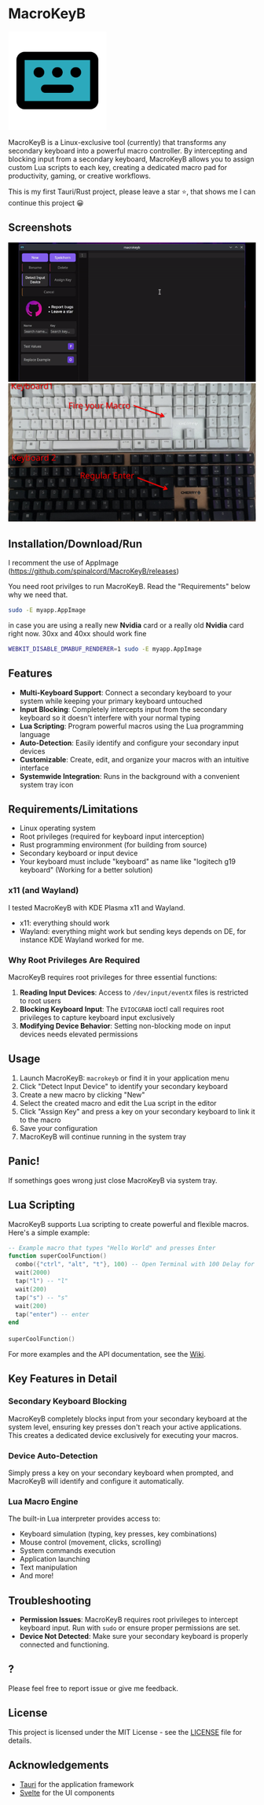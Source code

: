 # MacroKeyB

<img src="https://github.com/spinalcord/MacroKeyB/blob/main/ReadmeImages/icon.png?raw=true" width="200" alt="MacroKeyB Logo">

MacroKeyB is a Linux-exclusive tool (currently) that transforms any secondary keyboard into a powerful macro controller. By intercepting and blocking input from a secondary keyboard, MacroKeyB allows you to assign custom Lua scripts to each key, creating a dedicated macro pad for productivity, gaming, or creative workflows. 

This is my first Tauri/Rust project, please leave a star ⭐, that shows me I can continue this project 😀

## Screenshots

![MacroKeyB Demo2](https://github.com/spinalcord/MacroKeyB/blob/main/ReadmeImages/example3.gif?raw=true)
![MacroKeyB Demo1](https://github.com/spinalcord/MacroKeyB/blob/main/ReadmeImages/example.jpg?raw=true)

## Installation/Download/Run

I recomment the use of AppImage (https://github.com/spinalcord/MacroKeyB/releases)


You need root privilges to run MacroKeyB. Read the "Requirements" below why we need that.
```sh
sudo -E myapp.AppImage
```

in case you are using a really new **Nvidia** card or a really old **Nvidia** card right now. 30xx and 40xx should work fine
```sh
WEBKIT_DISABLE_DMABUF_RENDERER=1 sudo -E myapp.AppImage
```



## Features

- **Multi-Keyboard Support**: Connect a secondary keyboard to your system while keeping your primary keyboard untouched
- **Input Blocking**: Completely intercepts input from the secondary keyboard so it doesn't interfere with your normal typing
- **Lua Scripting**: Program powerful macros using the Lua programming language
- **Auto-Detection**: Easily identify and configure your secondary input devices
- **Customizable**: Create, edit, and organize your macros with an intuitive interface
- **Systemwide Integration**: Runs in the background with a convenient system tray icon



## Requirements/Limitations

- Linux operating system
- Root privileges (required for keyboard input interception)
- Rust programming environment (for building from source)
- Secondary keyboard or input device
- Your keyboard must include "keyboard" as name like "logitech g19 keyboard" (Working for a better solution)

### x11 (and Wayland)
I tested MacroKeyB with KDE Plasma x11 and Wayland.
- x11: everything should work
- Wayland: everything might work but sending keys depends on DE, for instance KDE Wayland worked for me.

### Why Root Privileges Are Required
MacroKeyB requires root privileges for three essential functions:

1. **Reading Input Devices**: Access to `/dev/input/eventX` files is restricted to root users
2. **Blocking Keyboard Input**: The `EVIOCGRAB` ioctl call requires root privileges to capture keyboard input exclusively
3. **Modifying Device Behavior**: Setting non-blocking mode on input devices needs elevated permissions

## Usage

1. Launch MacroKeyB: `macrokeyb` or find it in your application menu
2. Click "Detect Input Device" to identify your secondary keyboard
3. Create a new macro by clicking "New"
4. Select the created macro and edit the Lua script in the editor
5. Click "Assign Key" and press a key on your secondary keyboard to link it to the macro
6. Save your configuration
7. MacroKeyB will continue running in the system tray

## Panic!
If somethings goes wrong just close MacroKeyB via system tray.

## Lua Scripting

MacroKeyB supports Lua scripting to create powerful and flexible macros. Here's a simple example:

```lua
-- Example macro that types "Hello World" and presses Enter
function superCoolFunction()
  combo({"ctrl", "alt", "t"}, 100) -- Open Terminal with 100 Delay for combo
  wait(2000)
  tap("l") -- "l"
  wait(200)
  tap("s") -- "s"
  wait(200)
  tap("enter") -- enter  
end

superCoolFunction()
```

For more examples and the API documentation, see the [Wiki](https://github.com/yourusername/MacroKeyB/wiki).

## Key Features in Detail

### Secondary Keyboard Blocking

MacroKeyB completely blocks input from your secondary keyboard at the system level, ensuring key presses don't reach your active applications. This creates a dedicated device exclusively for executing your macros.

### Device Auto-Detection

Simply press a key on your secondary keyboard when prompted, and MacroKeyB will identify and configure it automatically.

### Lua Macro Engine

The built-in Lua interpreter provides access to:
- Keyboard simulation (typing, key presses, key combinations)
- Mouse control (movement, clicks, scrolling)
- System commands execution
- Application launching
- Text manipulation
- And more!

## Troubleshooting

- **Permission Issues**: MacroKeyB requires root privileges to intercept keyboard input. Run with `sudo` or ensure proper permissions are set.
- **Device Not Detected**: Make sure your secondary keyboard is properly connected and functioning.

## ?

Please feel free to report issue or give me feedback.


## License

This project is licensed under the MIT License - see the [LICENSE](LICENSE) file for details.

## Acknowledgements

- [Tauri](https://tauri.app/) for the application framework
- [Svelte](https://svelte.dev/) for the UI components



